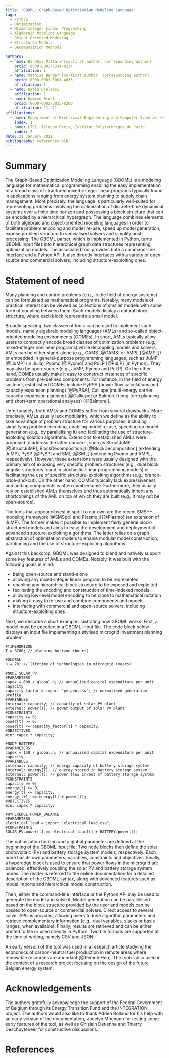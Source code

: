 ```yaml
---
title: 'GBOML: Graph-Based Optimization Modeling Language'
tags:
  - Python
  - Optimization
  - Mixed-Integer Linear Programming
  - Algebraic Modeling Language
  - Object-Oriented Modeling
  - Structured Models
  - Decomposition Methods

authors:
  - name: Bardhyl Miftari^[co-first author, corresponding author]
    orcid: 0000-0001-5334-0234
    affiliation: 1
  - name: Mathias Berger^[co-first author, corresponding author]
    orcid: 0000-0003-3081-4833
    affiliation: 1
  - name: Hatim Djelassi
    affiliation: 1
  - name: Damien Ernst
    orcid: 0000-0002-3035-8260
    affiliation: "1, 2"
affiliations:
  - name: Department of Electrical Engineering and Computer Science, University of Liège
    index: 1
  - name: LTCI, Telecom Paris, Institut Polytechnique de Paris
    index: 2
date: 21 January 2021
bibliography: references.bib
---
```


# Summary

The Graph-Based Optimization Modeling Language (GBOML) is a modeling language for mathematical programming enabling the easy implementation of a broad class of structured mixed-integer linear programs typically found in applications ranging from energy system planning to supply chain management. More precisely, the language is particularly well-suited for representing problems involving the optimization of discrete-time dynamical systems over a finite time horizon and possessing a block structure that can be encoded by a hierarchical hypergraph. The language combines elements of both algebraic and object-oriented modeling languages in order to facilitate problem encoding and model re-use, speed up model generation, expose problem structure to specialised solvers and simplify post-processing. The GBOML parser, which is implemented in Python, turns GBOML input files into hierarchical graph data structures representing optimization models. The associated tool provides both a command-line interface and a Python API. It also directly interfaces with a variety of open-source and commercial solvers, including structure-exploiting ones.

# Statement of need

Many planning and control problems (e.g., in the field of energy systems) can be formulated as mathematical programs. Notably, many models of practical interest can be viewed as collections of smaller models with some form of coupling between them. Such models display a natural block structure, where each block represents a small model.

Broadly speaking, two classes of tools can be used to implement such models, namely algebraic modeling languages (AMLs) and so-called object-oriented modeling environments (OOMEs). In short, AMLs typically allow users to compactly encode broad classes of optimization problems (e.g., mixed-integer nonlinear programs) while decoupling models and solvers. AMLs can be either stand-alone (e.g., GAMS [@GAMS] or AMPL [@AMPL]) or embedded in general-purpose programming languages, such as JuMP [@JuMP] (in Julia), Pyomo [@Pyomo] and PuLP [@PuLP] (in Python). They may also be open-source (e.g., JuMP, Pyomo and PuLP). On the other hand, OOMEs usually make it easy to construct instances of specific problems from pre-defined components. For instance, in the field of energy systems, established OOMEs include PyPSA (power flow calculations and capacity expansion planning) [@PyPSA], Calliope (multi-energy carrier capacity expansion planning) [@Calliope] or Balmorel (long-term planning and short-term operational analyses) [@Balmorel].

Unfortunately, both AMLs and OOMEs suffer from several drawbacks. More precisely, AMLs usually lack modularity, which we define as the ability to take advantage of problem structure for various purposes, including simplifying problem encoding, enabling model re-use, speeding up model generation (e.g., by parallelising it) and facilitating the use of structure-exploiting solution algorithms. Extensions to established AMLs were proposed to address the latter concern, such as StructJuMP [@StructJuMP], BlockDecomposition.jl [@BlockDecomposition] (extending JuMP), PySP [@PySP] and SML [@SML] (extending Pyomo and AMPL, respectively). However, these extensions were usually designed with the primary aim of exposing very specific problem structures (e.g., dual block angular structures found in stochastic linear  programming models) or facilitating the use of specific structure-exploiting algorithms (e.g., branch-price-and-cut). On the other hand, OOMEs typically lack expressiveness and adding components is often cumbersome. Furthermore, they usually rely on established AMLs themselves and thus automatically inherit any shortcomings of the AML on top of which they are built (e.g., it may not be open-source).

The tools that appear closest in spirit to our own are the recent SMS++ modeling framework [@SMSpp] and Plasmo.jl [@Plasmo] (an extension of JuMP). The former makes it possible to implement fairly general block-structured models and aims to ease the development and deployment of advanced structure-exploiting algorithms. The latter relies on a graph abstraction of optimization models to enable modular model construction, partitioning and the use of structure-exploiting algorithms.

Against this backdrop, GBOML was designed to blend and natively support some key features of AMLs and OOMEs. Notably, it was built with the following goals in mind:

- being open-source and stand-alone
- allowing any mixed-integer linear program to be represented
- enabling any hierarchical block structure to be exposed and exploited
- facilitating the encoding and construction of time-indexed models
- allowing low-level model encoding to be close to mathematical notation
- making it easy to re-use and combine components and models
- interfacing with commercial and open-source solvers, including structure-exploiting ones

Next, we describe a short example illustrating how GBOML works. First, a model must be encoded in a GBOML input file. The code block below displays an input file implementing a stylised microgrid investment planning problem.

```
#TIMEHORIZON
T = 8760; // planning horizon (hours)

#GLOBAL
n = 20; // lifetime of technologies in microgrid (years)

#NODE SOLAR_PV
#PARAMETERS
capex = 600 / global.n; // annualised capital expenditure per unit capacity
capacity_factor = import "pv_gen.csv"; // normalised generation profile
#VARIABLES
internal: capacity; // capacity of solar PV plant
external: power[T]; // power output of solar PV plant
#CONSTRAINTS
capacity >= 0;
power[t] >= 0;
power[t] <= capacity_factor[t] * capacity;
#OBJECTIVES
min: capex * capacity;

#NODE BATTERY
#PARAMETERS
capex = 150 / global.n; // annualised capital expenditure per unit capacity
#VARIABLES
internal: capacity; // energy capacity of battery storage system
internal: energy[T]; // energy stored in battery storage system
external: power[T]; // power flow in/out of battery storage system
#CONSTRAINTS
capacity >= 0;
energy[t] >= 0;
energy[t] <= capacity;
energy[t+1] == energy[t] + power[t];
#OBJECTIVES
min: capex * capacity;

#HYPEREDGE POWER_BALANCE
#PARAMETERS
electrical_load = import "electrical_load.csv";
#CONSTRAINTS
SOLAR_PV.power[t] == electrical_load[t] + BATTERY.power[t];
```

The optimization horizon and a global parameter are defined at the beginning of the GBOML input file. Two node blocks then define the solar photovoltaic (PV) and battery storage system models, respectively. Each node has its own parameters, variables, constraints and objectives. Finally, a hyperedge block is used to ensure that power flows in the microgrid are balanced, effectively coupling the solar PV and battery storage system nodes. The reader is referred to the online documentation for a detailed description of the GBOML syntax, along with advanced features such as model imports and hierarchical model construction.

Then, either the command-line interface or the Python API may be used to generate the model and solve it. Model generation can be parallelised based on the block structure provided by the user and models can be passed to open-source or commercial solvers. Direct access to several solver APIs is provided, allowing users to tune algorithm parameters and retrieve complementary information (e.g., dual variables, slacks or basis ranges, when available). Finally, results are retrieved and can be either printed to file or used directly in Python. Two file formats are supported at the time of writing, namely CSV and JSON.

An early version of the tool was used in a research article studying the economics of carbon-neutral fuel production in remote areas where renewable resources are abundant [@RemoteHub]. The tool is also used in the context of a research project focusing on the design of the future Belgian energy system.

# Acknowledgements

The authors gratefully acknowledge the support of the Federal Government of Belgium through its Energy Transition Fund and the INTEGRATION project. The authors would also like to thank Adrien Bolland for his help with an early version of the documentation, Jocelyn Mbenoun for testing some early features of the tool, as well as Ghislain Detienne and Thierry Deschuyteneer for constructive discussions.

# References
